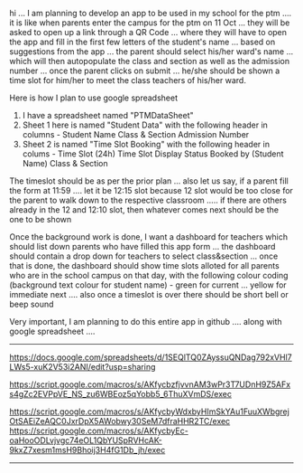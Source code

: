 hi ... I am planning to develop an app to be used in my school for the ptm .... it is like when parents enter the campus for the ptm on 11 Oct ... they will be asked to open up a link through a QR Code ... where they will have to open the app and fill in the first few letters of the student's name ... based on suggestions from the app ... the parent should select his/her ward's name ... which will then autopopulate the class and section as well as the admission number ... once the parent clicks on submit ... he/she should be shown a time slot for him/her to meet the class teachers of his/her ward.

Here is how I plan to use google spreadsheet
1. I have a spreadsheet named "PTMDataSheet"
2. Sheet 1 here is named "Student Data" with the following header in columns - Student Name	Class & Section	Admission Number
2. Sheet 2 is named "Time Slot Booking" with the following header in colums - Time Slot (24h)	Time Slot Display	Status	Booked by (Student Name)	Class & Section

The timeslot should be as per the prior plan ... also let us say, if a parent fill the form at 11:59 .... let it be 12:15 slot because 12 slot would be too close for the parent to walk down to the respective classroom ..... if there are others already in the 12 and 12:10 slot, then whatever comes next should be the one to be shown

Once the background work is done, I want a dashboard for teachers which should list down parents who have filled this app form ... the dashboard should contain a drop down for teachers to select class&section ... once that is done, the dashboard should show time slots alloted for all parents who are in the school campus on that day, with the following colour coding (background text colour for student name) - green for current ... yellow for immediate next .... also once a timeslot is over there should be short bell or beep sound

Very important, I am planning to do this entire app in github .... along with google spreadsheet ....

***************************
https://docs.google.com/spreadsheets/d/1SEQlTQ0ZAyssuQNDag792xVHl7LWs5-xuK2V53i2ANI/edit?usp=sharing

https://script.google.com/macros/s/AKfycbzfjvvnAM3wPr3T7UDnH9Z5AFxs4gZc2EVPpVE_NS_zu6WBEoz5qYobb5_6ThuXVmDS/exec

https://script.google.com/macros/s/AKfycbyWdxbyHImSkYAu1FuuXWbgrejOtSAEiZeAQC0JxrDpX5AWobwy30SeM7dfraHHR2TC/exec
https://script.google.com/macros/s/AKfycbyEc-oaHooODLvjvgc74eOL1QbYUSpRVHcAK-9kxZ7xesm1msH9Bhoij3H4fG1Db_jh/exec
****************************


